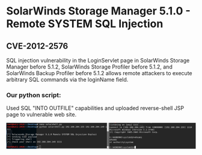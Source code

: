 # SolarWinds Storage Manager 5.1.0 - Remote SYSTEM SQL Injection

## CVE-2012-2576

SQL injection vulnerability in the LoginServlet page in SolarWinds Storage Manager before 5.1.2, SolarWinds Storage Profiler before 5.1.2, and SolarWinds Backup Profiler before 5.1.2 allows remote attackers to execute arbitrary SQL commands via the loginName field.

### Our python script: 

Used SQL "INTO OUTFILE" capabilities and uploaded reverse-shell JSP page to vulnerable web site.

![exploit-screen](https://github.com/kemrec/OSWE-Preparation/blob/master/Solarwinds/Storage_Manager_CVE-2012-2576/ss.PNG "exploit")

